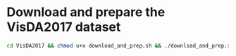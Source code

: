 # Download and prepare the VisDA2017 dataset
```bash
cd VisDA2017 && chmod u+x download_and_prep.sh && ./download_and_prep.sh
```
